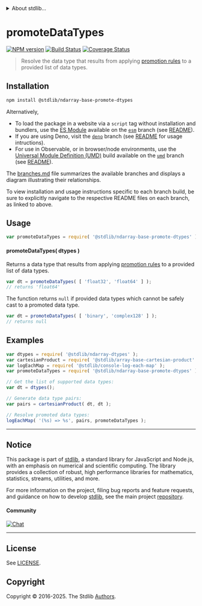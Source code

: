 <!--

@license Apache-2.0

Copyright (c) 2025 The Stdlib Authors.

Licensed under the Apache License, Version 2.0 (the "License");
you may not use this file except in compliance with the License.
You may obtain a copy of the License at

   http://www.apache.org/licenses/LICENSE-2.0

Unless required by applicable law or agreed to in writing, software
distributed under the License is distributed on an "AS IS" BASIS,
WITHOUT WARRANTIES OR CONDITIONS OF ANY KIND, either express or implied.
See the License for the specific language governing permissions and
limitations under the License.

-->


<details>
  <summary>
    About stdlib...
  </summary>
  <p>We believe in a future in which the web is a preferred environment for numerical computation. To help realize this future, we've built stdlib. stdlib is a standard library, with an emphasis on numerical and scientific computation, written in JavaScript (and C) for execution in browsers and in Node.js.</p>
  <p>The library is fully decomposable, being architected in such a way that you can swap out and mix and match APIs and functionality to cater to your exact preferences and use cases.</p>
  <p>When you use stdlib, you can be absolutely certain that you are using the most thorough, rigorous, well-written, studied, documented, tested, measured, and high-quality code out there.</p>
  <p>To join us in bringing numerical computing to the web, get started by checking us out on <a href="https://github.com/stdlib-js/stdlib">GitHub</a>, and please consider <a href="https://opencollective.com/stdlib">financially supporting stdlib</a>. We greatly appreciate your continued support!</p>
</details>

# promoteDataTypes

[![NPM version][npm-image]][npm-url] [![Build Status][test-image]][test-url] [![Coverage Status][coverage-image]][coverage-url] <!-- [![dependencies][dependencies-image]][dependencies-url] -->

> Resolve the data type that results from applying [promotion rules][@stdlib/ndarray/promotion-rules] to a provided list of data types.

<!-- Section to include introductory text. Make sure to keep an empty line after the intro `section` element and another before the `/section` close. -->

<section class="intro">

</section>

<!-- /.intro -->

<!-- Package usage documentation. -->

<section class="installation">

## Installation

```bash
npm install @stdlib/ndarray-base-promote-dtypes
```

Alternatively,

-   To load the package in a website via a `script` tag without installation and bundlers, use the [ES Module][es-module] available on the [`esm`][esm-url] branch (see [README][esm-readme]).
-   If you are using Deno, visit the [`deno`][deno-url] branch (see [README][deno-readme] for usage intructions).
-   For use in Observable, or in browser/node environments, use the [Universal Module Definition (UMD)][umd] build available on the [`umd`][umd-url] branch (see [README][umd-readme]).

The [branches.md][branches-url] file summarizes the available branches and displays a diagram illustrating their relationships.

To view installation and usage instructions specific to each branch build, be sure to explicitly navigate to the respective README files on each branch, as linked to above.

</section>

<section class="usage">

## Usage

```javascript
var promoteDataTypes = require( '@stdlib/ndarray-base-promote-dtypes' );
```

#### promoteDataTypes( dtypes )

Returns a data type that results from applying [promotion rules][@stdlib/ndarray/promotion-rules] to a provided list of data types.

```javascript
var dt = promoteDataTypes( [ 'float32', 'float64' ] );
// returns 'float64'
```

The function returns `null` if provided data types which cannot be safely cast to a promoted data type.

```javascript
var dt = promoteDataTypes( [ 'binary', 'complex128' ] );
// returns null
```

</section>

<!-- /.usage -->

<!-- Package usage notes. Make sure to keep an empty line after the `section` element and another before the `/section` close. -->

<section class="notes">

</section>

<!-- /.notes -->

<!-- Package usage examples. -->

<section class="examples">

## Examples

<!-- eslint no-undef: "error" -->

```javascript
var dtypes = require( '@stdlib/ndarray-dtypes' );
var cartesianProduct = require( '@stdlib/array-base-cartesian-product' );
var logEachMap = require( '@stdlib/console-log-each-map' );
var promoteDataTypes = require( '@stdlib/ndarray-base-promote-dtypes' );

// Get the list of supported data types:
var dt = dtypes();

// Generate data type pairs:
var pairs = cartesianProduct( dt, dt );

// Resolve promoted data types:
logEachMap( '(%s) => %s', pairs, promoteDataTypes );
```

</section>

<!-- /.examples -->

<!-- Section to include cited references. If references are included, add a horizontal rule *before* the section. Make sure to keep an empty line after the `section` element and another before the `/section` close. -->

<section class="references">

</section>

<!-- /.references -->

<!-- Section for related `stdlib` packages. Do not manually edit this section, as it is automatically populated. -->

<section class="related">

</section>

<!-- /.related -->

<!-- Section for all links. Make sure to keep an empty line after the `section` element and another before the `/section` close. -->


<section class="main-repo" >

* * *

## Notice

This package is part of [stdlib][stdlib], a standard library for JavaScript and Node.js, with an emphasis on numerical and scientific computing. The library provides a collection of robust, high performance libraries for mathematics, statistics, streams, utilities, and more.

For more information on the project, filing bug reports and feature requests, and guidance on how to develop [stdlib][stdlib], see the main project [repository][stdlib].

#### Community

[![Chat][chat-image]][chat-url]

---

## License

See [LICENSE][stdlib-license].


## Copyright

Copyright &copy; 2016-2025. The Stdlib [Authors][stdlib-authors].

</section>

<!-- /.stdlib -->

<!-- Section for all links. Make sure to keep an empty line after the `section` element and another before the `/section` close. -->

<section class="links">

[npm-image]: http://img.shields.io/npm/v/@stdlib/ndarray-base-promote-dtypes.svg
[npm-url]: https://npmjs.org/package/@stdlib/ndarray-base-promote-dtypes

[test-image]: https://github.com/stdlib-js/ndarray-base-promote-dtypes/actions/workflows/test.yml/badge.svg?branch=main
[test-url]: https://github.com/stdlib-js/ndarray-base-promote-dtypes/actions/workflows/test.yml?query=branch:main

[coverage-image]: https://img.shields.io/codecov/c/github/stdlib-js/ndarray-base-promote-dtypes/main.svg
[coverage-url]: https://codecov.io/github/stdlib-js/ndarray-base-promote-dtypes?branch=main

<!--

[dependencies-image]: https://img.shields.io/david/stdlib-js/ndarray-base-promote-dtypes.svg
[dependencies-url]: https://david-dm.org/stdlib-js/ndarray-base-promote-dtypes/main

-->

[chat-image]: https://img.shields.io/gitter/room/stdlib-js/stdlib.svg
[chat-url]: https://app.gitter.im/#/room/#stdlib-js_stdlib:gitter.im

[stdlib]: https://github.com/stdlib-js/stdlib

[stdlib-authors]: https://github.com/stdlib-js/stdlib/graphs/contributors

[umd]: https://github.com/umdjs/umd
[es-module]: https://developer.mozilla.org/en-US/docs/Web/JavaScript/Guide/Modules

[deno-url]: https://github.com/stdlib-js/ndarray-base-promote-dtypes/tree/deno
[deno-readme]: https://github.com/stdlib-js/ndarray-base-promote-dtypes/blob/deno/README.md
[umd-url]: https://github.com/stdlib-js/ndarray-base-promote-dtypes/tree/umd
[umd-readme]: https://github.com/stdlib-js/ndarray-base-promote-dtypes/blob/umd/README.md
[esm-url]: https://github.com/stdlib-js/ndarray-base-promote-dtypes/tree/esm
[esm-readme]: https://github.com/stdlib-js/ndarray-base-promote-dtypes/blob/esm/README.md
[branches-url]: https://github.com/stdlib-js/ndarray-base-promote-dtypes/blob/main/branches.md

[stdlib-license]: https://raw.githubusercontent.com/stdlib-js/ndarray-base-promote-dtypes/main/LICENSE

[@stdlib/ndarray/promotion-rules]: https://github.com/stdlib-js/ndarray-promotion-rules

</section>

<!-- /.links -->
